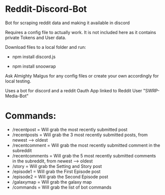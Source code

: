 # Reddit-Discord-Bot
Bot for scraping reddit data and making it available in discord

Requires a config file to actually work.
It is not included here as it contains private Tokens and User data.

Download files to a local folder and run:

- npm install discord.js

- npm install snoowrap

Ask Almighty Malgus for any config files or create your own accordingly for local testing.


Uses a bot for discord and a reddit Oauth App linked to Reddit User "SWRP-Media-Bot"

# Commands:
- /recentpost = Will grab the most recently submitted post
- /recentposts = Will grab the 3 most recently submitted posts, from newest --> oldest
- /recentcomment = Will grab the most recently submitted comment in the subreddit
- /recentcomments = Will grab the 5 most recently submitted comments in the subreddit, from newest --> oldest
- /story = Will grab the Setting and Story post
- /episode1 = Will grab the First Episode post
- /episode2 = Will grab the Second Episode post
- /galaxymap = Will grab the galaxy map
- /commands = Will grab the list of bot commands
